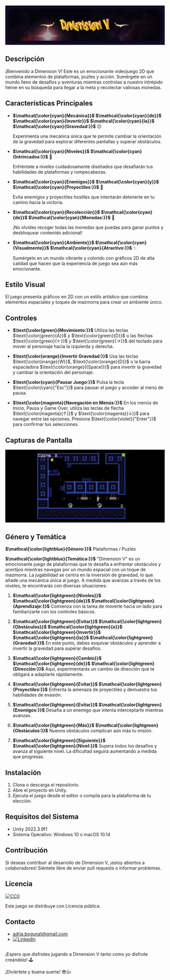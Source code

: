 ![Captura de Pantalla 1](/screenshots/screenshot4.png)

## Descripción

¡Bienvenido a Dimension V! Este es un emocionante videojuego 2D que combina elementos de plataformas, puzles y acción. Sumérgete en un mundo lleno de desafíos y aventuras mientras controlas a nuestro intrépido héroe en su búsqueda para llegar a la meta y recolectar valiosas monedas.


## Características Principales

- **$\mathcal{\color{cyan}{Mecánica}}$ $\mathcal{\color{cyan}{de}}$ $\mathcal{\color{cyan}{Invertir}}$ $\mathcal{\color{cyan}{la}}$ $\mathcal{\color{cyan}{Gravedad:}}$** 🙃

  Experimenta una mecánica única que te permite cambiar la orientación de la gravedad para explorar diferentes pantallas y superar obstáculos.

- **$\mathcal{\color{cyan}{Niveles}}$ $\mathcal{\color{cyan}{Intrincados:}}$** 🧩 

    Enfréntate a niveles cuidadosamente diseñados que desafiarán tus habilidades de plataformas y rompecabezas.

- **$\mathcal{\color{cyan}{Enemigos}}$ $\mathcal{\color{cyan}{y}}$ $\mathcal{\color{cyan}{Proyectiles:}}$** 👾 

    Evita enemigos y proyectiles hostiles que intentarán detenerte en tu camino hacia la victoria.

- **$\mathcal{\color{cyan}{Recolección}}$ $\mathcal{\color{cyan}{de}}$ $\mathcal{\color{cyan}{Monedas:}}$** 📀 

    ¡No olvides recoger todas las monedas que puedas para ganar puntos y desbloquear contenido adicional!

- **$\mathcal{\color{cyan}{Ambiente}}$ $\mathcal{\color{cyan}{Visualmente}}$ $\mathcal{\color{cyan}{Atractivo:}}$** ✨ 

    Sumérgete en un mundo vibrante y colorido con gráficos 2D de alta calidad que hacen que la experiencia de juego sea aún más emocionante.


## Estilo Visual

El juego presenta gráficos en 2D con un estilo artístico que combina elementos espaciales y toques de mazmorra para crear un ambiente único.


## Controles

- **$\text{\color{green}{Movimiento:}}$** Utiliza las teclas $\text{\color{green}{A}}$ y $\text{\color{green}{D}}$ o las flechas $\text{\color{green}{←}}$ y $\text{\color{green}{→}}$ del teclado para mover al personaje hacia la izquierda y derecha.

- **$\text{\color{orange}{Invertir Gravedad:}}$** Usa las teclas $\text{\color{orange}{W}}$, $\text{\color{orange}{D}}$ o la barra espaciadora $\text{\color{orange}{(Space)}}$ para invertir la gravedad y cambiar la orientación del personaje.

- **$\text{\color{cyan}{Pausar Juego:}}$** Pulsa la tecla $\text{\color{cyan}{"Esc"}}$ para pausar el juego y acceder al menú de pausa.

- **$\text{\color{magenta}{Navegación en Menús:}}$** En los menús de Inicio, Pausa y Game Over, utiliza las teclas de flecha $\text{\color{magenta}{↑}}$ y $\text{\color{magenta}{↓}}$ para navegar entre las opciones. Presiona $\text{\color{violet}{"Enter"}}$ para confirmar tus selecciones.

## Capturas de Pantalla

![Captura de Pantalla 2](/screenshots/screenshot1.png)

## Género y Temática

**$\mathcal{\color{lightblue}{Género:}}$** Plataformas / Puzles

**$\mathcal{\color{lightblue}{Temática:}}$** "Dimension V" es un emocionante juego de plataformas que te desafía a enfrentar obstáculos y acertijos mientras navegas por un mundo espacial con un toque de mazmorra. La jugabilidad se centra en la inversión de gravedad, lo que añade una mecánica única al juego. A medida que avanzas a través de los niveles, te encontrarás con diversas situaciones:

  1. **$\mathcal{\color{lightgreen}{Niveles}}$ $\mathcal{\color{lightgreen}{de}}$ $\mathcal{\color{lightgreen}{Aprendizaje:}}$** Comienza con la tarea de moverte hacia un lado para familiarizarte con los controles básicos.
  
  2. **$\mathcal{\color{lightgreen}{Evitar}}$ $\mathcal{\color{lightgreen}{Obstáculos}}$ $\mathcal{\color{lightgreen}{e}}$ $\mathcal{\color{lightgreen}{Invertir}}$ $\mathcal{\color{lightgreen}{la}}$ $\mathcal{\color{lightgreen}{Gravedad:}}$** En este punto, debes esquivar obstáculos y aprender a invertir la gravedad para superar desafíos.
  
  3. **$\mathcal{\color{lightgreen}{Cambio}}$ $\mathcal{\color{lightgreen}{de}}$ $\mathcal{\color{lightgreen}{Dirección:}}$** Aquí, experimentarás un cambio de dirección que te obligará a adaptarte rápidamente.
  
  4. **$\mathcal{\color{lightgreen}{Evitar}}$ $\mathcal{\color{lightgreen}{Proyectiles:}}$** Enfrenta la amenaza de proyectiles y demuestra tus habilidades de evasión.
  
  5. **$\mathcal{\color{lightgreen}{Evitar}}$ $\mathcal{\color{lightgreen}{Enemigos:}}$** Desafía a un enemigo que intenta interceptarte mientras avanzas.
  
  6. **$\mathcal{\color{lightgreen}{Más}}$ $\mathcal{\color{lightgreen}{Obstáculos:}}$** Nuevos obstáculos complican aún más tu misión.
  
  7. **$\mathcal{\color{lightgreen}{Siguiente}}$ $\mathcal{\color{lightgreen}{Nivel:}}$** Supera todos los desafíos y avanza al siguiente nivel. La dificultad seguirá aumentando a medida que progresas.

## Instalación

1. Clona o descarga el repositorio.
2. Abre el proyecto en Unity.
3. Ejecuta el juego desde el editor o compila para la plataforma de tu elección.

## Requisitos del Sistema

- Unity 2022.3.9f1
- Sistema Operativo: Windows 10 o macOS 10.14

## Contribución

Si deseas contribuir al desarrollo de Dimension V, ¡estoy abiertos a colaboradores! Siéntete libre de enviar pull requests o informar problemas.

## Licencia

[![CC0](https://licensebuttons.net/p/zero/1.0/88x31.png)](https://creativecommons.org/publicdomain/zero/1.0/)  

Este juego se distribuye con Licencia pública.

## Contacto

- adria.bogunat@gmail.com
- [![LinkedIn](https://img.shields.io/badge/linkedin-%230077B5.svg?style=normal&logo=linkedin&logoColor=white)](https://www.linkedin.com/in/adriaboguna/)

##
¡Espero que disfrutes jugando a Dimension V tanto como yo disfrute creándolo! 🕹 

¡Diviértete y buena suerte! 😎👍


